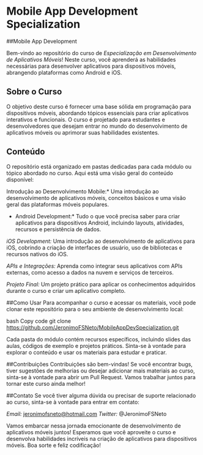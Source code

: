 # Mobile App Development Specialization
##Mobile App Development

Bem-vindo ao repositório do curso de _Especialização em Desenvolvimento de Aplicativos Móveis_! Neste curso, você aprenderá as habilidades necessárias para desenvolver aplicativos para dispositivos móveis, abrangendo plataformas como Android e iOS.

## Sobre o Curso
O objetivo deste curso é fornecer uma base sólida em programação para dispositivos móveis, abordando tópicos essenciais para criar aplicativos interativos e funcionais. O curso é projetado para estudantes e desenvolvedores que desejam entrar no mundo do desenvolvimento de aplicativos móveis ou aprimorar suas habilidades existentes.

## Conteúdo
O repositório está organizado em pastas dedicadas para cada módulo ou tópico abordado no curso. Aqui está uma visão geral do conteúdo disponível:

Introdução ao Desenvolvimento Mobile:* Uma introdução ao desenvolvimento de aplicativos móveis, conceitos básicos e uma visão geral das plataformas móveis populares.

* Android Development:* Tudo o que você precisa saber para criar aplicativos para dispositivos Android, incluindo layouts, atividades, recursos e persistência de dados.

*iOS Development:* Uma introdução ao desenvolvimento de aplicativos para iOS, cobrindo a criação de interfaces de usuário, uso de bibliotecas e recursos nativos do iOS.

*APIs e Integrações:* Aprenda como integrar seus aplicativos com APIs externas, como acesso a dados na nuvem e serviços de terceiros.

*Projeto Final:* Um projeto prático para aplicar os conhecimentos adquiridos durante o curso e criar um aplicativo completo.

##Como Usar
Para acompanhar o curso e acessar os materiais, você pode clonar este repositório para o seu ambiente de desenvolvimento local:

bash
Copy code
git clone https://github.com/JeronimoFSNeto/MobileAppDevSpecialization.git

Cada pasta do módulo contém recursos específicos, incluindo slides das aulas, códigos de exemplo e projetos práticos. Sinta-se à vontade para explorar o conteúdo e usar os materiais para estudar e praticar.

##Contribuições
Contribuições são bem-vindas! Se você encontrar bugs, tiver sugestões de melhorias ou desejar adicionar mais materiais ao curso, sinta-se à vontade para abrir um Pull Request. Vamos trabalhar juntos para tornar este curso ainda melhor!

##Contato
Se você tiver alguma dúvida ou precisar de suporte relacionado ao curso, sinta-se à vontade para entrar em contato:

*Email:* jeronimofsneto@hotmail.com
*Twitter:* @JeronimoFSNeto

Vamos embarcar nessa jornada emocionante de desenvolvimento de aplicativos móveis juntos! Esperamos que você aproveite o curso e desenvolva habilidades incríveis na criação de aplicativos para dispositivos móveis. Boa sorte e feliz codificação!
